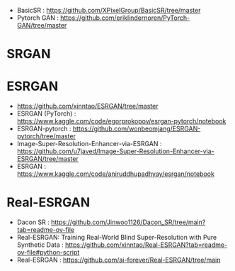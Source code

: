 - BasicSR : https://github.com/XPixelGroup/BasicSR/tree/master
- Pytorch GAN : https://github.com/eriklindernoren/PyTorch-GAN/tree/master

# SRGAN

# ESRGAN
- https://github.com/xinntao/ESRGAN/tree/master
- ESRGAN (PyTorch) : https://www.kaggle.com/code/egorprokopov/esrgan-pytorch/notebook
- ESRGAN-pytorch : https://github.com/wonbeomjang/ESRGAN-pytorch/tree/master
- Image-Super-Resolution-Enhancer-via-ESRGAN : https://github.com/u7javed/Image-Super-Resolution-Enhancer-via-ESRGAN/tree/master
- ESRGAN : https://www.kaggle.com/code/aniruddhupadhyay/esrgan/notebook

# Real-ESRGAN
- Dacon SR : https://github.com/Jinwoo1126/Dacon_SR/tree/main?tab=readme-ov-file
- Real-ESRGAN: Training Real-World Blind Super-Resolution with Pure Synthetic Data : https://github.com/xinntao/Real-ESRGAN?tab=readme-ov-file#python-script  
- Real-ESRGAN : https://github.com/ai-forever/Real-ESRGAN/tree/main
